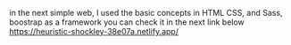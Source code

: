 in the next simple web, I used the basic concepts in HTML CSS, and Sass, boostrap as a framework
you can check it in the next link below
https://heuristic-shockley-38e07a.netlify.app/

<img src=''>
